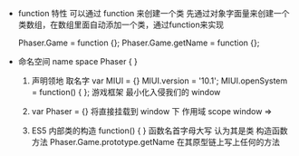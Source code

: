 - function 特性
    可以通过 function 来创建一个类
    先通过对象字面量来创建一个类数组，在数组里面自动添加一个类，通过function来实现

    Phaser.Game = function {};
    Phaser.Game.getName = function {};

- 命名空间 name space
    Phaser { }
    1. 声明领地
    取名字 var MIUI = {}
    MIUI.version = '10.1';
    MIUI.openSystem = function() { };
    游戏框架 最小化入侵我们的 window
    
    2. var Phaser = {} 将直接挂载到 window 下  作用域 scope
    window => 

    3. ES5 内部类的构造 function() { }
    函数名首字母大写 认为其是类 构造函数 
    方法 Phaser.Game.prototype.getName 在其原型链上写上任何的方法